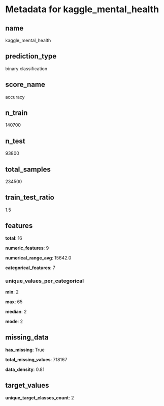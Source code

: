 # Metadata for kaggle_mental_health

## name

kaggle_mental_health

## prediction_type

binary classification

## score_name

accuracy

## n_train

140700

## n_test

93800

## total_samples

234500

## train_test_ratio

1.5

## features

**total**: 16

**numeric_features**: 9

**numerical_range_avg**: 15642.0

**categorical_features**: 7

### unique_values_per_categorical

**min**: 2

**max**: 65

**median**: 2

**mode**: 2

## missing_data

**has_missing**: True

**total_missing_values**: 718167

**data_density**: 0.81

## target_values

**unique_target_classes_count**: 2

